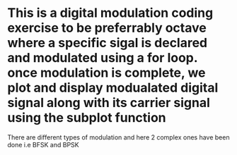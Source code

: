 # This is a digital modulation coding exercise to be preferrably octave where a specific sigal is declared and modulated using a for loop. once modulation is complete, we plot and display modualated digital signal along with its carrier signal using the subplot function 
There are different types of modulation and here 2 complex ones have been done i.e BFSK and BPSK 

